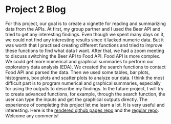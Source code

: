 # Project 2 Blog

For this project, our goal is to create a vignette for reading and summarizing data from the APIs. At first, my group partner and I used the Beer API and tried to get any interesting findings. Even though we spent many days on it, we could not find any interesting results since it lacked numeric data. But it was worth that I practised creating different functions and tried to improve these functions to find what data I want. After that, we had a zoom meeting to discuss switching the Beer API to Food API. Food API is more complex. We could get more numerical and graphical summaries to perform our exploratory data analysis (EDA). We created the search functions to contact Food API and parsed the data. Then we used some tables, bar plots, histograms, box plots and scatter plots to analyze our data. I think the most difficult part is to program numerical and graphical summaries, especially for using the outputs to describe my findings. In the future project, I will try to create advanced functions, for example, through the search function, the user can type the inputs and get the graphical outputs directly. The experience of completing this project let me learn a lot. It is very useful and interesting. Here is the [rendered github pages repo](https://nmlevin11.github.io/Project2/) and the [regular repo](https://github.com/nmlevin11/Project2). Welcome any comments!
